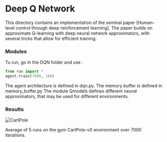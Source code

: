 # Deep Q Network

This directory contains an implementation of the seminal paper [Human-level control through deep reinforcement learning]. The paper builds on approximate Q-learning with deep neural network approximators, with several tricks that allow for efficient training.

### Modules

Tu run, go in the DQN folder and use :

```python
from run import *
agent.train(7000, 100)
```

The agent architecture is defined in dqn.py.
The memory buffer is defined in memory_buffer.py
The module Qmodels defines different neural approximators, that may be used for different environments.

### Results

![CartPole](https://github.com/laetitia-teo/myDQN/tree/master/images/cartpole2.png)

Average of 5 runs on the gym CartPole-v0 environment over 7000 iterations.
